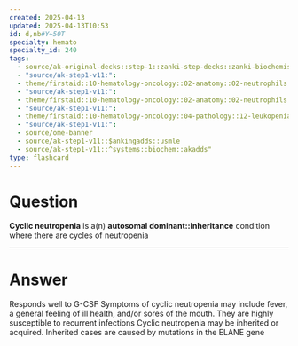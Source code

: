 ```yaml
---
created: 2025-04-13
updated: 2025-04-13T10:53
id: d,nb#Y~50T
specialty: hemato
specialty_id: 240
tags:
  - source/ak-original-decks::step-1::zanki-step-decks::zanki-biochemistry::molecular,-cellular,-genetics
  - "source/ak-step1-v11:": 
  - theme/firstaid::10-hematology-oncology::02-anatomy::02-neutrophils
  - "source/ak-step1-v11:": 
  - theme/firstaid::10-hematology-oncology::02-anatomy::02-neutrophils::neutropenia
  - "source/ak-step1-v11:": 
  - theme/firstaid::10-hematology-oncology::04-pathology::12-leukopenias::neutropenia
  - "source/ak-step1-v11:": 
  - source/ome-banner
  - source/ak-step1-v11::$ankingadds::usmle
  - source/ak-step1-v11::^systems::biochem::akadds"
type: flashcard
---
```


# Question
**Cyclic neutropenia** is a(n) **autosomal dominant::inheritance** condition where there are cycles of neutropenia

---

# Answer
Responds well to G-CSF   Symptoms of cyclic neutropenia may include fever, a general feeling of ill health, and/or sores of the mouth. They are highly susceptible to recurrent infections   Cyclic neutropenia may be inherited or acquired.  Inherited cases are caused by mutations in the ELANE gene